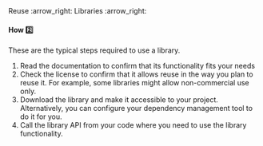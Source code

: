 <link rel="stylesheet" href="{{baseUrl}}/css/textbook.css">

<div class="website-content">

<div id="path">Reuse :arrow_right: Libraries :arrow_right:</div>

<div id="title">

#### How :two:

</div>

<div id="body">

These are the typical steps required to use a library.

1. Read the documentation to confirm that its functionality fits your needs
2. Check the license to confirm that it allows reuse in the way you plan to reuse it. For example, some libraries might allow non-commercial use only.
3. Download the library and make it accessible to your project. Alternatively, you can configure your dependency management tool to do it for you.
4. Call the library API from your code where you need to use the library functionality.

</div>

</div>

